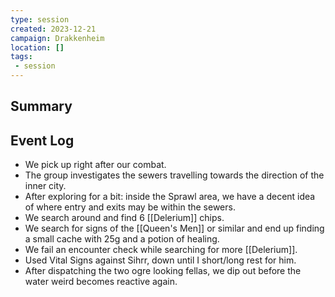 ```yaml
---
type: session
created: 2023-12-21
campaign: Drakkenheim
location: []
tags:
 - session
---
```



## Summary

## Event Log

- We pick up right after our combat.
- The group investigates the sewers travelling towards the direction of the inner city.
- After exploring for a bit: inside the Sprawl area, we have a decent idea of where entry and exits may be within the sewers.
- We search around and find 6 [[Delerium]] chips.
- We search for signs of the [[Queen's Men]] or similar and end up finding a small cache with 25g and a potion of healing.
- We fail an encounter check while searching for more [[Delerium]].
- Used Vital Signs against Sihrr, down until I short/long rest for him.
- After dispatching the two ogre looking fellas, we dip out before the water weird becomes reactive again.

